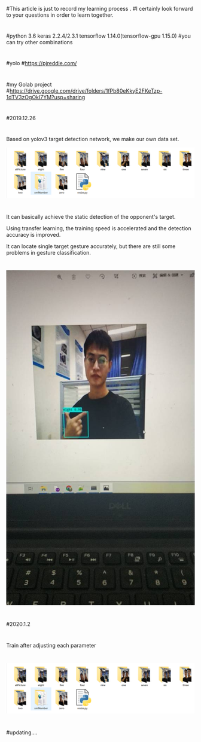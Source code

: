 #This article is just to record my learning process .
#I certainly look forward to your questions in order to learn together.
#
#
#
#python 3.6 keras 2.2.4/2.3.1 tensorflow 1.14.0(tensorflow-gpu 1.15.0)
#you can try other combinations
#
#yolo
#https://pjreddie.com/
#
#my Golab project
#https://drive.google.com/drive/folders/1fPb80eKkyE2FKeTzp-1dTV3zOgOkI7YM?usp=sharing
#
#2019.12.26
#

Based on yolov3 target detection network, we make our own data set.

![image](https://github.com/c7chengxuyuan/handGestureRecognition/blob/master/dataset.png)
#

It can basically achieve the static detection of the opponent's target.

Using transfer learning, the training speed is accelerated and the detection accuracy is improved.

It can locate single target gesture accurately, but there are still some problems in gesture classification.

#
![image](https://github.com/c7chengxuyuan/handGestureRecognition/blob/master/83700262F6589A74251A23D0C99F46D2.jpg)
#

#
#2020.1.2
#
Train after adjusting each parameter
#
![image](https://github.com/c7chengxuyuan/handGestureRecognition/blob/master/dataset.png)
#
#updating....
